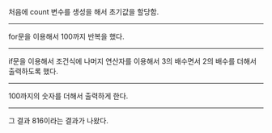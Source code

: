 처음에 count 변수를 생성을 해서 초기값을 할당함.  

---

for문을 이용해서 100까지 반복을 했다.

---

if문을 이용해서 조건식에 나머지 연산자를 이용해서 3의 배수면서 2의 배수를 더해서 출력하도록 했다.

---

100까지의 숫자를 더해서 출력하게 한다.

---

그 결과 816이라는 결과가 나왔다.